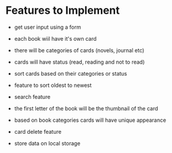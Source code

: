 # Features to Implement

- get user input using a form
- each book wiil have it's own card
- there will be categories of cards (novels, journal etc)

- cards will have status (read, reading and not to read)
- sort cards based on their categories or status
- feature to sort oldest to newest
- search feature
- the first letter of the book will be the thumbnail of the card
- based on book categories cards will have unique appearance
- card delete feature
- store data on local storage
